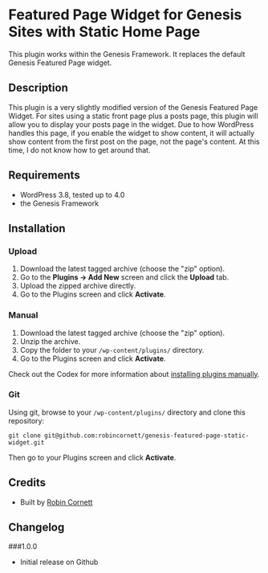 # Featured Page Widget for Genesis Sites with Static Home Page

This plugin works within the Genesis Framework. It replaces the default Genesis Featured Page widget.

## Description

This plugin is a very slightly modified version of the Genesis Featured Page Widget. For sites using a static front page plus a posts page, this plugin will allow you to display your posts page in the widget. Due to how WordPress handles this page, if you enable the widget to show content, it will actually show content from the first post on the page, not the page's content. At this time, I do not know how to get around that.


## Requirements
* WordPress 3.8, tested up to 4.0
* the Genesis Framework

## Installation

### Upload

1. Download the latest tagged archive (choose the "zip" option).
2. Go to the __Plugins -> Add New__ screen and click the __Upload__ tab.
3. Upload the zipped archive directly.
4. Go to the Plugins screen and click __Activate__.

### Manual

1. Download the latest tagged archive (choose the "zip" option).
2. Unzip the archive.
3. Copy the folder to your `/wp-content/plugins/` directory.
4. Go to the Plugins screen and click __Activate__.

Check out the Codex for more information about [installing plugins manually](http://codex.wordpress.org/Managing_Plugins#Manual_Plugin_Installation).

### Git

Using git, browse to your `/wp-content/plugins/` directory and clone this repository:

`git clone git@github.com:robincornett/genesis-featured-page-static-widget.git`

Then go to your Plugins screen and click __Activate__.

## Credits

* Built by [Robin Cornett](http://robincornett.com/)

## Changelog

###1.0.0
* Initial release on Github